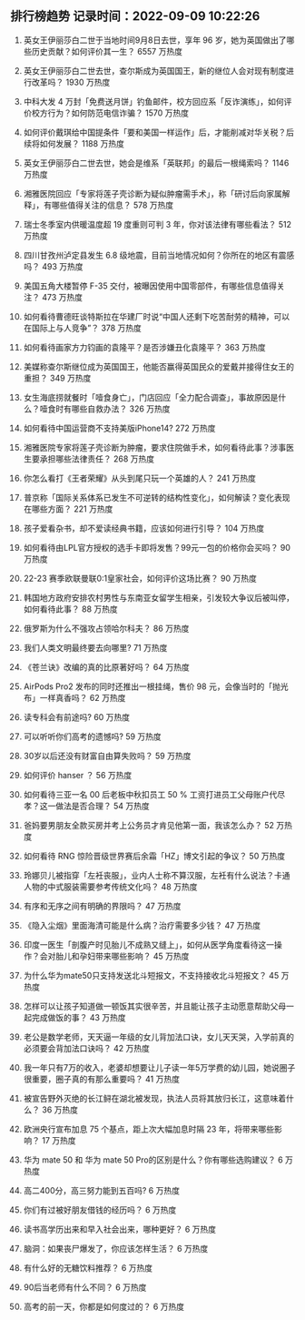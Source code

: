 
## 排行榜趋势 记录时间：2022-09-09 10:22:26
  
  1. 英女王伊丽莎白二世于当地时间9月8日去世，享年 96 岁，她为英国做出了哪些历史贡献？如何评价其一生？ 6557 万热度
    
  2. 英女王伊丽莎白二世去世，查尔斯成为英国国王，新的继位人会对现有制度进行改革吗？ 1930 万热度
    
  3. 中科大发 4 万封「免费送月饼」钓鱼邮件，校方回应系「反诈演练」，如何评价校方行为？如何防范电信诈骗？ 1570 万热度
    
  4. 如何评价戴琪给中国提条件「要和美国一样运作」后，才能削减对华关税？后续将如何发展？ 1188 万热度
    
  5. 英女王伊丽莎白二世去世，她会是维系「英联邦」的最后一根绳索吗？ 1146 万热度
    
  6. 湘雅医院回应「专家将莲子壳诊断为疑似肿瘤需手术」，称「研讨后向家属解释」，有哪些值得关注的信息？ 578 万热度
    
  7. 瑞士冬季室内供暖温度超 19 度重则可判 3 年，你对该法律有哪些看法？ 512 万热度
    
  8. 四川甘孜州泸定县发生 6.8 级地震，目前当地情况如何？你所在的地区有震感吗？ 493 万热度
    
  9. 美国五角大楼暂停 F-35 交付，被曝因使用中国零部件，有哪些信息值得关注？ 473 万热度
    
  10. 如何看待曹德旺谈特斯拉在华建厂时说“中国人还剩下吃苦耐劳的精神，可以在国际上与人竞争”？ 378 万热度
    
  11. 如何看待画家方力钧画的袁隆平？是否涉嫌丑化袁隆平？ 363 万热度
    
  12. 美媒称查尔斯继位成为英国国王，他能否赢得英国民众的爱戴并接得住女王的重担？ 349 万热度
    
  13. 女生海底捞就餐时「噎食身亡」，门店回应「全力配合调查」，事故原因是什么？噎食时有哪些自救办法？ 326 万热度
    
  14. 如何看待中国运营商不支持美版iPhone14? 272 万热度
    
  15. 湘雅医院专家将莲子壳诊断为肿瘤，要求住院做手术，如何看待此事？涉事医生要承担哪些法律责任？ 268 万热度
    
  16. 你怎么看打《王者荣耀》从头到尾只玩一个英雄的人？ 241 万热度
    
  17. 普京称「国际关系体系已发生不可逆转的结构性变化」，如何解读？变化表现在哪些方面？ 221 万热度
    
  18. 孩子爱看杂书，却不爱读经典书籍，应该如何进行引导？ 104 万热度
    
  19. 如何看待由LPL官方授权的选手卡即将发售？99元一包的价格你会买吗？ 90 万热度
    
  20. 22-23 赛季欧联曼联0:1皇家社会，如何评价这场比赛？ 90 万热度
    
  21. 韩国地方政府安排农村男性与东南亚女留学生相亲，引发较大争议后被叫停，如何看待此事？ 88 万热度
    
  22. 俄罗斯为什么不强攻占领哈尔科夫？ 86 万热度
    
  23. 我们人类文明最终要去向哪里? 71 万热度
    
  24. 《苍兰诀》改编的真的比原著好吗？ 64 万热度
    
  25. AirPods Pro2 发布的同时还推出一根挂绳，售价 98 元，会像当时的「抛光布」一样真香吗？ 62 万热度
    
  26. 读专科会有前途吗? 60 万热度
    
  27. 可以听听你们高考的遗憾吗? 59 万热度
    
  28. 30岁以后还没有财富自由算失败吗？ 59 万热度
    
  29. 如何评价 hanser ？ 56 万热度
    
  30. 如何看待三亚一名 00 后老板中秋扣员工 50 % 工资打进员工父母账户代尽孝？这一做法是否合理？ 54 万热度
    
  31. 爸妈要男朋友全款买房并考上公务员才肯见他第一面，我该怎么办？ 52 万热度
    
  32. 如何看待 RNG 惊险晋级世界赛后余霜「HZ」博文引起的争议？ 50 万热度
    
  33. 玲娜贝儿被指穿「左衽丧服」，业内人士称不算汉服，左衽有什么说法？卡通人物的中式服装需要参考传统文化吗？ 48 万热度
    
  34. 有序和无序之间有明确的界限吗？ 47 万热度
    
  35. 《隐入尘烟》里面海清可能是什么病？治疗需要多少钱？ 47 万热度
    
  36. 印度一医生「剖腹产时见胎儿不成熟又缝上」，如何从医学角度看待这一操作？会对胎儿和孕妇带来哪些影响？ 45 万热度
    
  37. 为什么华为mate50只支持发送北斗短报文，不支持接收北斗短报文？ 45 万热度
    
  38. 怎样可以让孩子知道做一顿饭其实很辛苦，并且能让孩子主动愿意帮助父母一起完成做饭的事？ 43 万热度
    
  39. 老公是数学老师，天天逼一年级的女儿背加法口诀，女儿天天哭，入学前真的必须要会背加法口诀吗？ 42 万热度
    
  40. 我一年只有7万的收入，老婆却想要让儿子读一年5万学费的幼儿园，她说圈子很重要，圈子真的有那么重要吗？ 41 万热度
    
  41. 被宣告野外灭绝的长江鲟在湖北被发现，执法人员将其放归长江，这意味着什么？ 36 万热度
    
  42. 欧洲央行宣布加息 75 个基点，距上次大幅加息时隔 23 年，将带来哪些影响？ 17 万热度
    
  43. 华为 mate 50 和 华为 mate 50 Pro的区别是什么？你有哪些选购建议？ 6 万热度
    
  44. 高二400分，高三努力能到五百吗? 6 万热度
    
  45. 你们有过被好朋友借钱的经历吗？ 6 万热度
    
  46. 读书高学历出来和早入社会出来，哪种更好？ 6 万热度
    
  47. 脑洞：如果丧尸爆发了，你应该怎样生活？ 6 万热度
    
  48. 有什么好的无糖饮料推荐？ 6 万热度
    
  49. 90后当老师有什么不同？ 6 万热度
    
  50. 高考的前一天，你都是如何度过的？ 6 万热度
    